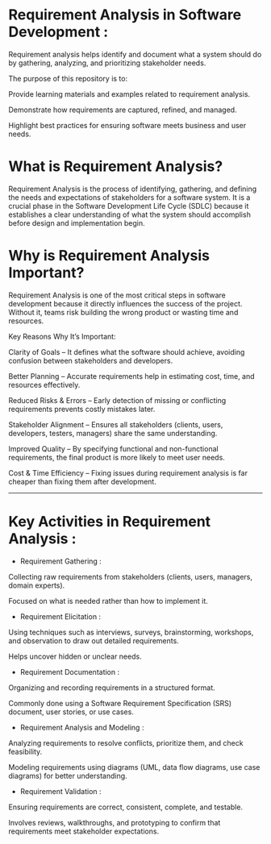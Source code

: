 # Requirement Analysis in Software Development :

Requirement analysis helps identify and document what a system should do by gathering, analyzing, and prioritizing stakeholder needs.

The purpose of this repository is to:

Provide learning materials and examples related to requirement analysis.

Demonstrate how requirements are captured, refined, and managed.

Highlight best practices for ensuring software meets business and user needs.

# What is Requirement Analysis?

Requirement Analysis is the process of identifying, gathering, and defining the needs and expectations of stakeholders for a software system. It is a crucial phase in the Software Development Life Cycle (SDLC) because it establishes a clear understanding of what the system should accomplish before design and implementation begin.

# Why is Requirement Analysis Important?

Requirement Analysis is one of the most critical steps in software development because it directly influences the success of the project. Without it, teams risk building the wrong product or wasting time and resources.

Key Reasons Why It’s Important:

Clarity of Goals – It defines what the software should achieve, avoiding confusion between stakeholders and developers.

Better Planning – Accurate requirements help in estimating cost, time, and resources effectively.

Reduced Risks & Errors – Early detection of missing or conflicting requirements prevents costly mistakes later.

Stakeholder Alignment – Ensures all stakeholders (clients, users, developers, testers, managers) share the same understanding.

Improved Quality – By specifying functional and non-functional requirements, the final product is more likely to meet user needs.

Cost & Time Efficiency – Fixing issues during requirement analysis is far cheaper than fixing them after development.

----------------
# Key Activities in Requirement Analysis :

* Requirement Gathering :

Collecting raw requirements from stakeholders (clients, users, managers, domain experts).

Focused on what is needed rather than how to implement it.

* Requirement Elicitation :

Using techniques such as interviews, surveys, brainstorming, workshops, and observation to draw out detailed requirements.

Helps uncover hidden or unclear needs.

* Requirement Documentation : 

Organizing and recording requirements in a structured format.

Commonly done using a Software Requirement Specification (SRS) document, user stories, or use cases.

* Requirement Analysis and Modeling :

Analyzing requirements to resolve conflicts, prioritize them, and check feasibility.

Modeling requirements using diagrams (UML, data flow diagrams, use case diagrams) for better understanding.

* Requirement Validation :

Ensuring requirements are correct, consistent, complete, and testable.

Involves reviews, walkthroughs, and prototyping to confirm that requirements meet stakeholder expectations.
